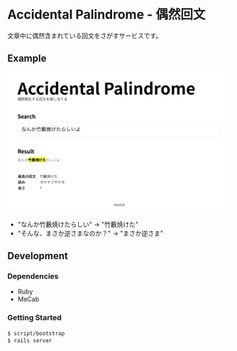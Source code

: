 # Accidental Palindrome - 偶然回文

文章中に偶然含まれている回文をさがすサービスです。

## Example

![Service Image](img/top.png)

- "なんか竹藪焼けたらしい" -> "竹藪焼けた"
- "そんな、まさか逆さまなのか？" -> "まさか逆さま"

## Development

### Dependencies

- Ruby
- MeCab

### Getting Started

```shell
$ script/bootstrap
$ rails server
```
